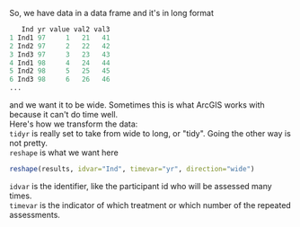 So, we have data in a data frame and it's in long format
```r
   Ind yr value val2 val3
1 Ind1 97     1   21   41
2 Ind2 97     2   22   42
3 Ind3 97     3   23   43
4 Ind1 98     4   24   44
5 Ind2 98     5   25   45
6 Ind3 98     6   26   46
...
```
and we want it to be wide. Sometimes this is what ArcGIS works with because it can't do time well.  
Here's how we transform the data:  
`tidyr` is really set to take from wide to long, or "tidy". Going the other way is not pretty.  
`reshape` is what we want here
```r
reshape(results, idvar="Ind", timevar="yr", direction="wide")
```
`idvar` is the identifier, like the participant id who will be assessed many times.  
`timevar` is the indicator of which treatment or which number of the repeated assessments.

